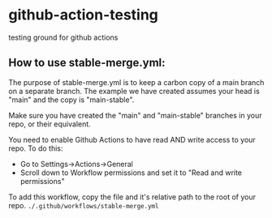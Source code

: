 # github-action-testing
testing ground for github actions

## How to use stable-merge.yml:
The purpose of stable-merge.yml is to keep a carbon copy of a main branch on a separate branch. The example we have created assumes your head is "main" and the copy is "main-stable".

Make sure you have created the "main" and "main-stable" branches in your repo, or their equivalent.

You need to enable Github Actions to have read AND write access to your repo. To do this:
- Go to Settings->Actions->General
- Scroll down to Workflow permissions and set it to "Read and write permissions"

To add this workflow, copy the file and it's relative path to the root of your repo.
`./.github/workflows/stable-merge.yml`